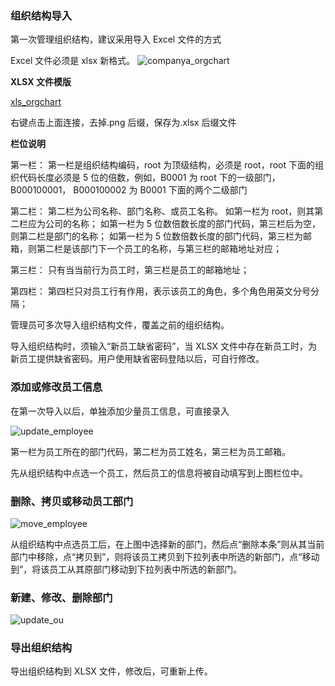 ### 组织结构导入

第一次管理组织结构，建议采用导入 Excel 文件的方式

Excel 文件必须是 xlsx 新格式。
![companya_orgchart](https://cdn.jsdelivr.net/gh/cnshsliu/static.xhw.mtc/img/doc/companya_orgchart.png)

**XLSX 文件模版**

[xls_orgchart](https://cdn.jsdelivr.net/gh/cnshsliu/static.xhw.mtc/img/doc/CompanyA.OrgChart.xlsx.png)

右键点击上面连接，去掉.png 后缀，保存为.xlsx 后缀文件

**栏位说明**

第一栏： 第一栏是组织结构编码，root 为顶级结构，必须是 root，root 下面的组织代码长度必须是 5 位的倍数，例如，B0001 为 root 下的一级部门， B000100001， B000100002 为 B0001 下面的两个二级部门

第二栏： 第二栏为公司名称、部门名称、或员工名称。 如第一栏为 root，则其第二栏应为公司的名称； 如第一栏为 5 位数倍数长度的部门代码，第三栏后为空，则第二栏是部门的名称；
如第一栏为 5 位数倍数长度的部门代码，第三栏为邮箱，则第二栏是该部门下一个员工的名称，与第三栏的邮箱地址对应；

第三栏： 只有当当前行为员工时，第三栏是员工的邮箱地址；

第四栏： 第四栏只对员工行有作用，表示该员工的角色，多个角色用英文分号分隔；

管理员可多次导入组织结构文件，覆盖之前的组织结构。

导入组织结构时，须输入“新员工缺省密码”，当 XLSX 文件中存在新员工时，为新员工提供缺省密码。用户使用缺省密码登陆以后，可自行修改。

### 添加或修改员工信息

在第一次导入以后，单独添加少量员工信息，可直接录入

![update_employee](https://cdn.jsdelivr.net/gh/cnshsliu/static.xhw.mtc/img/doc/update_employee.png)

第一栏为员工所在的部门代码，第二栏为员工姓名，第三栏为员工邮箱。

先从组织结构中点选一个员工，然后员工的信息将被自动填写到上图栏位中。

### 删除、拷贝或移动员工部门

![move_employee](https://cdn.jsdelivr.net/gh/cnshsliu/static.xhw.mtc/img/doc/move_employee.png)

从组织结构中点选员工后，在上图中选择新的部门，然后点“删除本条”则从其当前部门中移除，点“拷贝到”，则将该员工拷贝到下拉列表中所选的新部门，点“移动到”，将该员工从其原部门移动到下拉列表中所选的新部门。

### 新建、修改、删除部门

![update_ou](https://cdn.jsdelivr.net/gh/cnshsliu/static.xhw.mtc/img/doc/update_ou.png)

### 导出组织结构

导出组织结构到 XLSX 文件，修改后，可重新上传。
